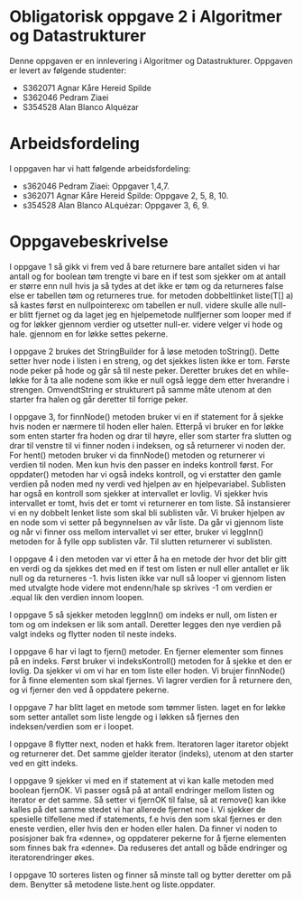 # Obligatorisk oppgave 2 i Algoritmer og Datastrukturer

Denne oppgaven er en innlevering i Algoritmer og Datastrukturer. 
Oppgaven er levert av følgende studenter:
* S362071 Agnar Kåre Hereid Spilde 
* S362046 Pedram Ziaei
* S354528 Alan Blanco Alquézar
# Arbeidsfordeling 
 
I oppgaven har vi hatt følgende arbeidsfordeling:

* s362046 Pedram Ziaei: Oppgaver 1,4,7.
* s362071 Agnar Kåre Hereid Spilde: Oppgave 2, 5, 8, 10.
* s354528 Alan Blanco ALquézar: Oppgaver 3, 6, 9.

# Oppgavebeskrivelse

I oppgave 1 så gikk vi frem ved å bare returnere bare antallet siden vi har antall og for boolean tøm trengte vi bare en
if test som sjekker om at antall er større enn null hvis ja så tydes at det ikke er tøm og da returneres false else er
tabellen tøm og returneres true. for metoden dobbeltlinket liste(T[] a) så kastes først en nullpointerexc om tabellen er
null. videre skulle alle null-er blitt fjernet og da laget jeg en hjelpemetode nullfjerner som looper med if og for løkker 
gjennom verdier og utsetter null-er. videre velger vi hode og hale. gjennom en for løkke settes pekerne.

I oppgave 2 brukes det StringBuilder for å løse metoden toString(). 
Dette setter hver node i listen i en streng, og det sjekkes listen ikke er tom.
Første node peker på hode og går så til neste peker. 
Deretter brukes det en while-løkke for å ta alle nodene som ikke er null  også legge dem etter hverandre i strengen.
OmvendtString er strukturert på samme måte utenom at den starter fra halen og går deretter til forrige peker. 

I oppgave 3, for finnNode() metoden bruker vi en if statement for å sjekke hvis noden er nærmere til hoden eller halen. 
Etterpå vi bruker en for løkke som enten starter fra hoden og drar til høyre,
eller som starter fra slutten og drar til venstre til vi finner noden i indeksen, og så returnerer vi noden der.
For hent() metoden bruker vi da finnNode() metoden og returnerer vi verdien til noden. 
Men kun hvis den passer en indeks kontroll først. For oppdater() metoden har vi også indeks kontroll,
og vi erstatter den gamle verdien på noden med ny verdi ved hjelpen av en hjelpevariabel.
Sublisten har også en kontroll som sjekker at intervallet er lovlig.
Vi sjekker hvis intervallet er tomt, hvis det er tomt vi returnerer en tom liste.
Så instansierer vi en ny dobbelt lenket liste som skal bli sublisten vår.
Vi bruker hjelpen av en node som vi setter på begynnelsen av vår liste.
Da går vi gjennom liste og når vi finner oss mellom intervallet vi ser etter, bruker vi leggInn() metoden for å fylle opp sublisten vår.
Til slutten returnerer vi sublisten.


I oppgave 4 i den metoden var vi etter å ha en metode der hvor det blir gitt en verdi og da sjekkes det med en if test
om listen er null eller antallet er lik null og da returneres -1. hvis listen ikke var null så looper vi gjennom
listen med utvalgte hode videre mot endenn/hale sp skrives -1 om verdien er .equal lik den verdien innom loopen.

I oppgave 5 så sjekker metoden leggInn() om indeks er null, om listen er tom og om indeksen er lik som antall.
Deretter legges den nye verdien på valgt indeks og flytter noden til neste indeks.

I oppgave 6 har vi lagt to fjern() metoder. En fjerner elementer som finnes på en indeks. 
Først bruker vi indeksKontroll() metoden for å sjekke et den er lovlig. 
Da sjekker vi om vi har en tom liste eller hoden. Vi brujer finnNode() for å finne elementen som skal fjernes. 
Vi lagrer verdien for å returnere den, og vi fjerner den ved å oppdatere pekerne.

I oppgave 7 har blitt laget en metode som tømmer listen. laget en for løkke som setter antallet som liste lengde og i
løkken så fjernes den indeksen/verdien som er i loopet.

I oppgave 8 flytter next, noden et hakk frem. Iteratoren lager itaretor objekt og returnerer det.
Det samme gjelder iterator (indeks), utenom at den starter ved en gitt indeks.

I oppgave 9 sjekker vi med en if statement at vi kan kalle metoden med boolean fjernOK. 
Vi passer også på at antall endringer mellom listen og iterator er det samme. 
Så setter vi fjernOK til false, så at remove() kan ikke kalles på det samme stedet vi har allerede fjernet noe i.
Vi sjekker de spesielle tilfellene med if statements, f.e hvis den som skal fjernes er den eneste verdien, eller hvis den er hoden eller halen.
Da finner vi noden to posisjoner bak fra «denne», og oppdaterer pekerne for å fjerne elementen som finnes bak fra «denne». 
Da reduseres det antall og både endringer og iteratorendringer økes.


I oppgave 10 sorteres listen og finner så minste tall og bytter deretter om på dem.
Benytter så metodene liste.hent og liste.oppdater.